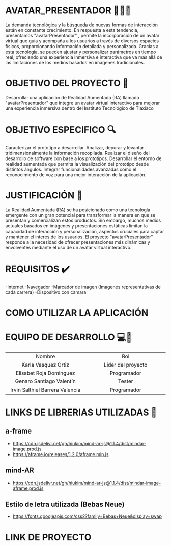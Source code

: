 # AVATAR_PRESENTADOR 📱🧍‍♂️

La demanda tecnológica y la búsqueda de nuevas formas de interacción están en constante crecimiento. En respuesta a esta tendencia, presentamos "avatarPresentador" , permite la incorporación de un avatar virtual que guía y acompaña a los usuarios a través de diversos espacios físicos, proporcionando información detallada y personalizada. Gracias a esta tecnología, se pueden ajustar y personalizar parámetros en tiempo real, ofreciendo una experiencia inmersiva e interactiva que va más allá de las limitaciones de los medios basados en imágenes tradicionales.

# OBJETIVO DEL PROYECTO :checkered_flag:

Desarrollar una aplicación de Realidad Aumentada (RA) llamada "avatarPresentador" que integre un avatar virtual interactivo para mejorar una experiencia inmersiva dentro del Instituto Tecnológico de Tlaxiaco

# OBJETIVO ESPECIFICO :mag:

Caracterizar el prototipo a desarrollar.
Analizar, depurar y levantar tridimensionalmente la información recopilada.
Realizar el diseño del desarrollo de software con base a los prototipos.
Desarrollar el entorno de realidad aumentada que permita la visualización del prototipo desde distintos ángulos.
Integrar funcionalidades avanzadas como el reconocimiento de voz para una mejor interacción de la aplicación.

# JUSTIFICACIÓN :pencil:

La Realidad Aumentada (RA) se ha posicionado como una tecnología emergente con un gran potencial para transformar la manera en que se presentan y comercializan estos productos. Sin embargo, muchos medios actuales basados en imágenes y presentaciones estáticas limitan la capacidad de interacción y personalización, aspectos cruciales para captar y mantener el interés de los usuarios. El proyecto "avatarPresentador" responde a la necesidad de ofrecer presentaciones más dinámicas y envolventes mediante el uso de un avatar virtual interactivo. 

# REQUISITOS :heavy_check_mark:

-Internet
-Navegador
-Marcador de imagen (Imagenes representativas de cada carrera)
-Dispositivo con camara

# COMO UTILIZAR LA APLICACIÓN

# EQUIPO DE DESARROLLO :computer::boy:
<table style="width: 100%; text-align: center;">
  <tr>
    <td style="width: 33%;">Nombre</td>
    <td style="width: 33%;">Rol</td>
  </tr>
  <tr>
    <td style="width: 33%;">Karla Vasquez Ortiz </td>
    <td style="width: 33%;">Lider del proyecto</td>
  </tr>
  <tr>
    <td style="width: 33%;">Elisabet Roja Dominguez </td>
    <td style="width: 33%;">Programador</td>
  </tr>
  <tr>
    <td style="width: 33%;">Genaro Santiago Valentín </td>
    <td style="width: 33%;">Tester</td>
  </tr>
  <tr>
    <td style="width: 33%;">Irvin Salthiel Barrera Valencia </td>
    <td style="width: 33%;">Programador</td>
  </tr>

</table>

# LINKS DE LIBRERIAS UTILIZADAS :link:
## a-frame
- https://cdn.jsdelivr.net/gh/hiukim/mind-ar-js@1.1.4/dist/mindar-image.prod.js
- https://aframe.io/releases/1.2.0/aframe.min.js

## mind-AR
- https://cdn.jsdelivr.net/gh/hiukim/mind-ar-js@1.1.4/dist/mindar-image-aframe.prod.js

## Estilo de letra utilizada (Bebas Neue)
- https://fonts.googleapis.com/css2?family=Bebas+Neue&display=swap
# LINK DE PROYECTO
